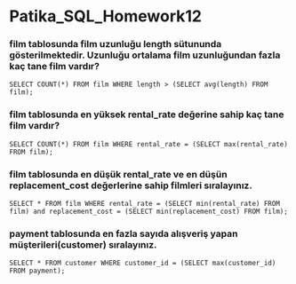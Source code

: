 
# Patika_SQL_Homework12

### film tablosunda film uzunluğu length sütununda gösterilmektedir. Uzunluğu ortalama film uzunluğundan fazla kaç tane film vardır?

``` SELECT COUNT(*) FROM film WHERE length > (SELECT avg(length) FROM film); ```

### film tablosunda en yüksek rental_rate değerine sahip kaç tane film vardır?

``` SELECT COUNT(*) FROM film WHERE rental_rate = (SELECT max(rental_rate) FROM film); ```

### film tablosunda en düşük rental_rate ve en düşün replacement_cost değerlerine sahip filmleri sıralayınız.

``` SELECT * FROM film WHERE rental_rate = (SELECT min(rental_rate) FROM film) and replacement_cost = (SELECT min(replacement_cost) FROM film);  ```

### payment tablosunda en fazla sayıda alışveriş yapan müşterileri(customer) sıralayınız.

``` SELECT * FROM customer WHERE customer_id = (SELECT max(customer_id) FROM payment); ```



